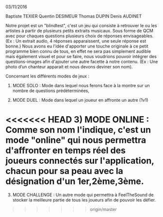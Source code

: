 <h1>
  <FeelTheSound>
</h1>

03/11/2016

Baptiste TEXIER
Quentin DESIMEUR
Thomas DUPIN
Denis AUDINET

Notre projet est un "blindtest", c'est un jeu qui consiste à retrouver le ou les artistes à partir de plusieurs petits extraits musicaux.
Sous forme de QCM avec pour chaques questions plusieurs choix de réponses envisageables. (Ex : Un extrait audio, 4 réponses apparaissent, une seule réponse est bonne.)
Nous avons eu l'idée d'apporter une touche originale à ce petit programme bien connu de tous, en effet <FeelTheSound/> ne sera pas simplement audible mais également visuel et pour se faire, nous voudrions pouvoir intégrer des questions-images afin d'ajouter une autre facette à notre contenu.
(Ex : Une photo d’un chanteur apparait et nous devons deviner son nom).

Concernant les différents modes de jeux :

1) MODE SOLO : Mode dans lequel nous ferons face à la montre sur un nombre de questions prédéterminées,

2) MODE DUEL : Mode dans lequel un joueur en affronte un autre (1v1)

<<<<<<< HEAD
3) MODE ONLINE : Comme son nom l'indique, c'est un mode "online" qui nous permettra d'affronter en temps réel des joueurs connectés sur l'application, chacun pour sa peau avec la désignation d'un 1er,2ème,3ème.
=======
3) MODE CHALLENGE : Un autre mode qui permettra à FeelTheSound de stocker la meilleure partie de tous les joueurs afin de pouvoir les défier.
>>>>>>> origin/master
